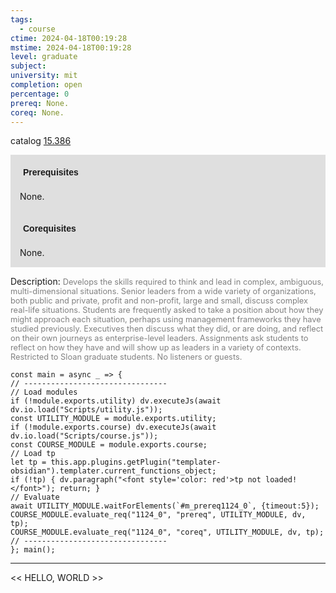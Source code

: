 ```yaml
---
tags:
  - course
ctime: 2024-04-18T00:19:28
mstime: 2024-04-18T00:19:28
level: graduate
subject: 
university: mit
completion: open
percentage: 0
prereq: None.
coreq: None.
---
```


catalog [15.386](http://student.mit.edu/catalog/m15b.html#15.386)

<span style="display: block; padding: 15px; background-color: rgb(100, 100, 100, 0.2);"><font id="m_prereq1124_0" style="display: block; font-family: Arial, sans-serif; font-weight: bold; padding: 5px">Prerequisites</font><br><span id="prereq1124_0">None.</span></span>
<span style="display: block; padding: 15px; background-color: rgb(100, 100, 100, 0.2);"><font id="m_coreq1124_0" style="display: block; font-family: Arial, sans-serif; font-weight: bold; padding: 5px">Corequisites</font><br><span id="coreq1124_0">None.</span></span>

<font style="">Description:</font>
<font style="color: grey; font-size: 0.8rem;">Develops the skills required to think and lead in complex, ambiguous, multi-dimensional situations. Senior leaders from a wide variety of organizations, both public and private, profit and non-profit, large and small, discuss complex real-life situations. Students are frequently asked to take a position about how they might approach each situation, perhaps using management frameworks they have studied previously. Executives then discuss what they did, or are doing, and reflect on their own journeys as enterprise-level leaders. Assignments ask students to reflect on how they have and will show up as leaders in a variety of contexts. Restricted to Sloan graduate students. No listeners or guests.</font>

```dataviewjs
const main = async _ => {
// --------------------------------
// Load modules
if (!module.exports.utility) dv.executeJs(await dv.io.load("Scripts/utility.js"));
const UTILITY_MODULE = module.exports.utility;
if (!module.exports.course) dv.executeJs(await dv.io.load("Scripts/course.js"));
const COURSE_MODULE = module.exports.course;
// Load tp
let tp = this.app.plugins.getPlugin("templater-obsidian").templater.current_functions_object;
if (!tp) { dv.paragraph("<font style='color: red'>tp not loaded!</font>"); return; }
// Evaluate
await UTILITY_MODULE.waitForElements(`#m_prereq1124_0`, {timeout:5});
COURSE_MODULE.evaluate_req("1124_0", "prereq", UTILITY_MODULE, dv, tp);
COURSE_MODULE.evaluate_req("1124_0", "coreq", UTILITY_MODULE, dv, tp);
// --------------------------------
}; main();
```

---

<< HELLO, WORLD >>
